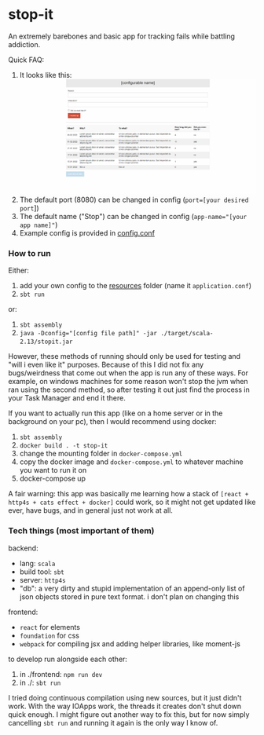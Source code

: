 # stop-it
An extremely barebones and basic app for tracking fails while battling addiction.

Quick FAQ:
1. It looks like this:
   ![preview](stuff/pictures/preview.png)
2. The default port (8080) can be changed in config (`port=[your desired port`])
3. The default name ("Stop") can be changed in config (`app-name="[your app name]"`)
4. Example config is provided in [config.conf](config.conf)

### How to run

Either:
 1. add your own config to the [resources](src/main/resources) folder (name it `application.conf`)
 2. `sbt run`

or:
 1. `sbt assembly`
 2. `java -Dconfig="[config file path]" -jar ./target/scala-2.13/stopit.jar`

However, these methods of running should only be used for testing and "will i even like it" purposes. Because of this I did not fix any bugs/weirdness that come out when the app is run any of these ways. For example, on windows machines for some reason <C-c> won't stop the jvm when ran using the second method, so after testing it out just find the process in your Task Manager and end it there.

If you want to actually run this app (like on a home server or in the background on your pc), then I would recommend using docker:
 1. `sbt assembly`
 2. `docker build . -t stop-it`
 4. change the mounting folder in `docker-compose.yml`
 5. copy the docker image and `docker-compose.yml` to whatever machine you want to run it on
 6. docker-compose up

A fair warning: this app was basically me learning how a stack of `[react + http4s + cats effect + docker]` could work, so it might not get updated like ever, have bugs, and in general just not work at all.

### Tech things (most important of them)

backend:
 - lang: `scala`
 - build tool: `sbt`
 - server: `http4s`
 - "db": a very dirty and stupid implementation of an append-only list of json objects stored in pure text format. i don't plan on changing this
 
frontend:
 - `react` for elements
 - `foundation` for css
 - `webpack` for compiling jsx and adding helper libraries, like moment-js

to develop run alongside each other:
 1. in ./frontend: `npm run dev`
 2. in ./: `sbt run`

 I tried doing continuous compilation using new sources, but it just didn't work. With the way IOApps work, the threads it creates don't shut down quick enough. I might figure out another way to fix this, but for now simply cancelling `sbt run` and running it again is the only way I know of.
